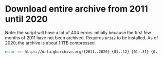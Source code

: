 # Download entire archive from 2011 until 2020

Note: the script will have a lot of 404 errors initially because the first few months of 2011 have not been archived. Requires `aria2` to be installed. As of 2020, the archive is about 1.1TB compressed.

```bash
echo -en https://data.gharchive.org/{2011..2020}-{01..12}-{01..31}-{0..23}.json.gz\\n| sed 's/^ *//g' | aria2c -x 16 -i -
```
